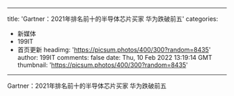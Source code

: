 
---
title: 'Gartner：2021年排名前十的半导体芯片买家 华为跌破前五'
categories: 
 - 新媒体
 - 199IT
 - 首页更新
headimg: 'https://picsum.photos/400/300?random=8435'
author: 199IT
comments: false
date: Thu, 10 Feb 2022 13:19:14 GMT
thumbnail: 'https://picsum.photos/400/300?random=8435'
---

<div>   
Gartner：2021年排名前十的半导体芯片买家 华为跌破前五  
</div>
            